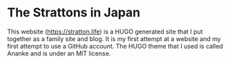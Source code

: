 # The Strattons in Japan

This website (https://stratton.life) is a HUGO generated site that I put together as a family site and blog.  It is my first attempt at a website and my first attempt to use a GitHub account.  The HUGO theme that I used is called Ananke and is under an MIT license.  
